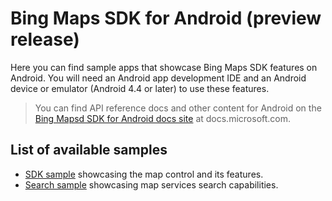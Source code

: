 # Bing Maps SDK for Android (preview release)

Here you can find sample apps that showcase Bing Maps SDK features on Android.
You will need an Android app development IDE and an Android device or emulator (Android 4.4 or later) to use these features.

> You can find API reference docs and other content for Android on the
> [Bing Mapsd SDK for Android docs site](https://docs.microsoft.com/bingmaps/sdk-native) at docs.microsoft.com.

## List of available samples

* [SDK sample](samples/sdksample/README.md) showcasing the map control and its features.
* [Search sample](samples/search/README.md) showcasing map services search capabilities.
